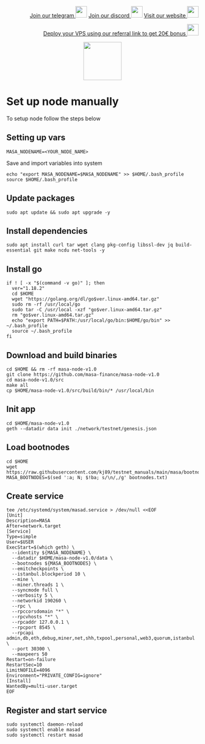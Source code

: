 <p style="font-size:14px" align="right">
<a href="https://t.me/kjnotes" target="_blank">Join our telegram <img src="https://user-images.githubusercontent.com/50621007/183283867-56b4d69f-bc6e-4939-b00a-72aa019d1aea.png" width="30"/></a>
<a href="https://discord.gg/QmGfDKrA" target="_blank">Join our discord <img src="https://user-images.githubusercontent.com/50621007/176236430-53b0f4de-41ff-41f7-92a1-4233890a90c8.png" width="30"/></a>
<a href="https://kjnodes.com/" target="_blank">Visit our website <img src="https://user-images.githubusercontent.com/50621007/168689709-7e537ca6-b6b8-4adc-9bd0-186ea4ea4aed.png" width="30"/></a>
</p>

<p style="font-size:14px" align="right">
<a href="https://hetzner.cloud/?ref=y8pQKS2nNy7i" target="_blank">Deploy your VPS using our referral link to get 20€ bonus <img src="https://user-images.githubusercontent.com/50621007/174612278-11716b2a-d662-487e-8085-3686278dd869.png" width="30"/></a>
</p>

<p align="center">
  <img height="100" height="auto" src="https://user-images.githubusercontent.com/50621007/171797060-240af6e2-f423-4bd2-8a72-c4a638eaf15c.png">
</p>

# Set up node manually
To setup node follow the steps below

## Setting up vars
```
MASA_NODENAME=<YOUR_NODE_NAME>
```

Save and import variables into system
```
echo "export MASA_NODENAME=$MASA_NODENAME" >> $HOME/.bash_profile
source $HOME/.bash_profile
```

## Update packages
```
sudo apt update && sudo apt upgrade -y
```

## Install dependencies
```
sudo apt install curl tar wget clang pkg-config libssl-dev jq build-essential git make ncdu net-tools -y
```

## Install go
```
if ! [ -x "$(command -v go)" ]; then
  ver="1.18.2"
  cd $HOME
  wget "https://golang.org/dl/go$ver.linux-amd64.tar.gz"
  sudo rm -rf /usr/local/go
  sudo tar -C /usr/local -xzf "go$ver.linux-amd64.tar.gz"
  rm "go$ver.linux-amd64.tar.gz"
  echo "export PATH=$PATH:/usr/local/go/bin:$HOME/go/bin" >> ~/.bash_profile
  source ~/.bash_profile
fi
```

## Download and build binaries
```
cd $HOME && rm -rf masa-node-v1.0
git clone https://github.com/masa-finance/masa-node-v1.0
cd masa-node-v1.0/src
make all
cp $HOME/masa-node-v1.0/src/build/bin/* /usr/local/bin
```

## Init app
```
cd $HOME/masa-node-v1.0
geth --datadir data init ./network/testnet/genesis.json
```

## Load bootnodes
```
cd $HOME
wget https://raw.githubusercontent.com/kj89/testnet_manuals/main/masa/bootnodes.txt
MASA_BOOTNODES=$(sed ':a; N; $!ba; s/\n/,/g' bootnodes.txt)
```

## Create service
```
tee /etc/systemd/system/masad.service > /dev/null <<EOF
[Unit]
Description=MASA
After=network.target
[Service]
Type=simple
User=$USER
ExecStart=$(which geth) \
  --identity ${MASA_NODENAME} \
  --datadir $HOME/masa-node-v1.0/data \
  --bootnodes ${MASA_BOOTNODES} \
  --emitcheckpoints \
  --istanbul.blockperiod 10 \
  --mine \
  --miner.threads 1 \
  --syncmode full \
  --verbosity 5 \
  --networkid 190260 \
  --rpc \
  --rpccorsdomain "*" \
  --rpcvhosts "*" \
  --rpcaddr 127.0.0.1 \
  --rpcport 8545 \
  --rpcapi admin,db,eth,debug,miner,net,shh,txpool,personal,web3,quorum,istanbul \
  --port 30300 \
  --maxpeers 50
Restart=on-failure
RestartSec=10
LimitNOFILE=4096
Environment="PRIVATE_CONFIG=ignore"
[Install]
WantedBy=multi-user.target
EOF
```

## Register and start service
```
sudo systemctl daemon-reload
sudo systemctl enable masad
sudo systemctl restart masad
```

